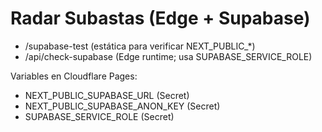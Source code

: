 # Radar Subastas (Edge + Supabase)

- /supabase-test  (estática para verificar NEXT_PUBLIC_*)
- /api/check-supabase  (Edge runtime; usa SUPABASE_SERVICE_ROLE)

Variables en Cloudflare Pages:
- NEXT_PUBLIC_SUPABASE_URL  (Secret)
- NEXT_PUBLIC_SUPABASE_ANON_KEY  (Secret)
- SUPABASE_SERVICE_ROLE  (Secret)
